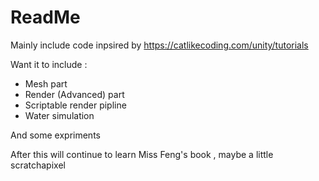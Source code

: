 # ReadMe

Mainly include code inpsired by https://catlikecoding.com/unity/tutorials

Want it to include :

* Mesh part
* Render (Advanced) part
* Scriptable render pipline
* Water simulation

And some expriments

After this will continue to learn Miss Feng's book , maybe a little scratchapixel

